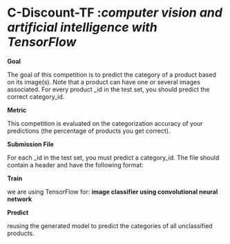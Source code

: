 # C-Discount-TF :_computer vision and artificial intelligence with TensorFlow_

**Goal**

The goal of this competition is to predict the category of a product based on its image(s). Note that a product can have one or several images associated. For every product _id in the test set, you should predict the correct category_id.

**Metric**

This competition is evaluated on the categorization accuracy of your predictions (the percentage of products you get correct).

**Submission File**

For each _id in the test set, you must predict a category_id. The file should contain a header and have the following format:


**Train**

we are using TensorFlow for: **image classifier using convolutional neural network**

**Predict**

reusing the generated model to predict the categories of all unclassified products.
